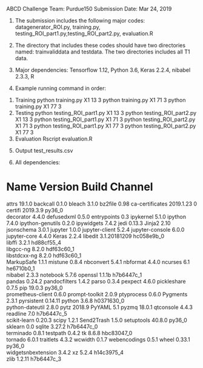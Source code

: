 ABCD Challenge
Team: Purdue150
Submission Date: Mar 24, 2019

1. The submission includes the following major codes: datagenerator_ROI.py, training.py, testing_ROI_part1.py,testing_ROI_part2.py, evaluation.R

2. The directory that includes these codes should have two directories named: trainvaliddata and testdata. The two directories includes all T1 data.

3. Major dependencies: Tensorflow 1.12, Python 3.6, Keras 2.2.4, nibabel 2.3.3, R

4. Example running command in order:
1) Training
 python training.py X1 13 3
 python training.py X1 71 3
 python training.py X1 77 3
2) Testing
 python testing_ROI_part1.py X1 13 3
 python testing_ROI_part2.py X1 13 3
 python testing_ROI_part1.py X1 71 3
 python testing_ROI_part2.py X1 71 3
 python testing_ROI_part1.py X1 77 3
 python testing_ROI_part2.py X1 77 3
3) Evaluation
 Rscript evaluation.R

5. Output
test_results.csv

6. All dependencies:
# Name                    Version                   Build  Channel
attrs                     19.1.0                    <pip>
backcall                  0.1.0                     <pip>
bleach                    3.1.0                     <pip>
bz2file                   0.98                      <pip>
ca-certificates           2019.1.23                     0  
certifi                   2019.3.9                 py36_0  
decorator                 4.4.0                     <pip>
defusedxml                0.5.0                     <pip>
entrypoints               0.3                       <pip>
ipykernel                 5.1.0                     <pip>
ipython                   7.4.0                     <pip>
ipython-genutils          0.2.0                     <pip>
ipywidgets                7.4.2                     <pip>
jedi                      0.13.3                    <pip>
Jinja2                    2.10                      <pip>
jsonschema                3.0.1                     <pip>
jupyter                   1.0.0                     <pip>
jupyter-client            5.2.4                     <pip>
jupyter-console           6.0.0                     <pip>
jupyter-core              4.4.0                     <pip>
Keras                     2.2.4                     <pip>
libedit                   3.1.20181209         hc058e9b_0  
libffi                    3.2.1                hd88cf55_4  
libgcc-ng                 8.2.0                hdf63c60_1  
libstdcxx-ng              8.2.0                hdf63c60_1  
MarkupSafe                1.1.1                     <pip>
mistune                   0.8.4                     <pip>
nbconvert                 5.4.1                     <pip>
nbformat                  4.4.0                     <pip>
ncurses                   6.1                  he6710b0_1  
nibabel                   2.3.3                     <pip>
notebook                  5.7.6                     <pip>
openssl                   1.1.1b               h7b6447c_1  
pandas                    0.24.2                    <pip>
pandocfilters             1.4.2                     <pip>
parso                     0.3.4                     <pip>
pexpect                   4.6.0                     <pip>
pickleshare               0.7.5                     <pip>
pip                       19.0.3                   py36_0  
prometheus-client         0.6.0                     <pip>
prompt-toolkit            2.0.9                     <pip>
ptyprocess                0.6.0                     <pip>
Pygments                  2.3.1                     <pip>
pyrsistent                0.14.11                   <pip>
python                    3.6.8                h0371630_0  
python-dateutil           2.8.0                     <pip>
pytz                      2018.9                    <pip>
PyYAML                    5.1                       <pip>
pyzmq                     18.0.1                    <pip>
qtconsole                 4.4.3                     <pip>
readline                  7.0                  h7b6447c_5  
scikit-learn              0.20.3                    <pip>
scipy                     1.2.1                     <pip>
Send2Trash                1.5.0                     <pip>
setuptools                40.8.0                   py36_0  
sklearn                   0.0                       <pip>
sqlite                    3.27.2               h7b6447c_0  
terminado                 0.8.1                     <pip>
testpath                  0.4.2                     <pip>
tk                        8.6.8                hbc83047_0  
tornado                   6.0.1                     <pip>
traitlets                 4.3.2                     <pip>
wcwidth                   0.1.7                     <pip>
webencodings              0.5.1                     <pip>
wheel                     0.33.1                   py36_0  
widgetsnbextension        3.4.2                     <pip>
xz                        5.2.4                h14c3975_4  
zlib                      1.2.11               h7b6447c_3
